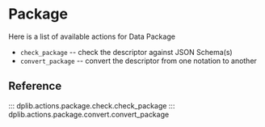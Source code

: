 # Package

Here is a list of available actions for Data Package

- `check_package` -- check the descriptor against JSON Schema(s)
- `convert_package` -- convert the descriptor from one notation to another

## Reference

::: dplib.actions.package.check.check_package
::: dplib.actions.package.convert.convert_package
